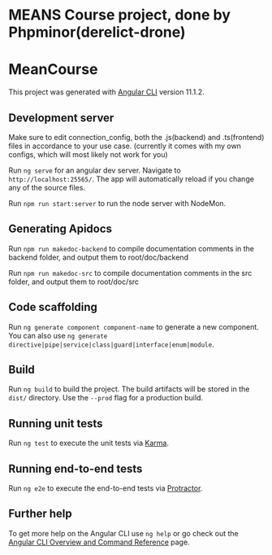 # MEANS Course project, done by Phpminor(derelict-drone)
# MeanCourse

This project was generated with [Angular CLI](https://github.com/angular/angular-cli) version 11.1.2.

## Development server
Make sure to edit connection_config, both the .js(backend) and .ts(frontend) files in accordance to your use case. (currently it comes with my own configs, which will most likely not work for you)

Run `ng serve` for an angular dev server. Navigate to `http://localhost:25565/`. The app will automatically reload if you change any of the source files.

Run `npm run start:server` to run the node server with NodeMon.

## Generating Apidocs
Run `npm run makedoc-backend` to compile documentation comments in the backend folder, and output them to root/doc/backend

Run `npm run makedoc-src` to compile documentation comments in the src folder, and output them to root/doc/src

## Code scaffolding

Run `ng generate component component-name` to generate a new component. You can also use `ng generate directive|pipe|service|class|guard|interface|enum|module`.

## Build

Run `ng build` to build the project. The build artifacts will be stored in the `dist/` directory. Use the `--prod` flag for a production build.

## Running unit tests

Run `ng test` to execute the unit tests via [Karma](https://karma-runner.github.io).

## Running end-to-end tests

Run `ng e2e` to execute the end-to-end tests via [Protractor](http://www.protractortest.org/).

## Further help

To get more help on the Angular CLI use `ng help` or go check out the [Angular CLI Overview and Command Reference](https://angular.io/cli) page.
